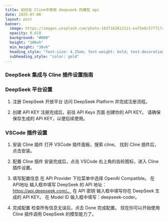 ```yaml
---
title: 如何在 Cline中使用 deepseek 的模型 api
date: 2025-07-06
layout: post
banner:
  image: https://images.unsplash.com/photo-1637163612111-ea75e0c57771?crop=entropy&cs=tinysrgb&fit=max&fm=jpg&ixid=M3w2OTIwMzJ8MHwxfHJhbmRvbXx8fHx8fHx8fDE3NTE4MDU2ODN8&ixlib=rb-4.1.0&q=80&w=1080
  opacity: 0.618
  background: "#000"
  height: "100vh"
  min_height: "38vh"
  heading_style: "font-size: 4.25em; font-weight: bold; text-decoration: underline"
  subheading_style: "color: gold"
---
```


### DeepSeek 集成与 Cline 插件设置指南

### DeepSeek 平台设置

1. 注册 DeepSeek 开放平台
访问 DeepSeek Platform 并完成注册流程。

1. 创建 API KEY
注册完成后，前往 API Keys 页面 创建你的 API KEY。
请确保保存生成的 API KEY，以便后续使用。

### VSCode 插件设置

1. 安装 Cline 插件
打开 VSCode 插件面板，搜索 cline。
找到 Cline 插件后，点击安装。

1. 配置 Cline 插件
安装完成后，点击 VSCode 右上角的齿轮图标，进入 Cline 插件设置。

1. 填写配置信息
在 API Provider 下拉菜单中选择 OpenAI Compatible。
在 API地址 输入框中填写 DeepSeek 的 API 地址：https://api.deepseek.com/。
在 API 密钥 输入框中填写你在 DeepSeek 生成的 API KEY。
在 Model ID 输入框中填写：deepseek-coder。

1. 完成配置
检查所有信息无误后，点击 Done 完成配置。
现在你可以开始使用 Cline 插件调用 DeepSeek 的模型能力了。